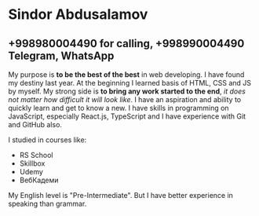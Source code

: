 Sindor Abdusalamov
==================

+998980004490 for calling, +998990004490 Telegram, WhatsApp
-----------------------------------------------------------

My purpose is **to be the best of the best** in web developing. I have found my destiny last year. At the beginning I learned basis of HTML, CSS and JS by myself. My strong side is **to bring any work started to the end**, _it does not matter how difficult it will look like_. I have an aspiration and ability to quickly learn and get to know a new. I have skills in programming on JavaScript, especially React.js, TypeScript and I have experience with Git and GitHub also.

I studied in courses like:
* RS School
* Skillbox
* Udemy
* ВебКадеми

My English level is "Pre-Intermediate". But I have better experience in speaking than grammar.
